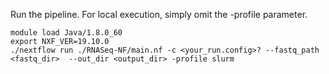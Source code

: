 
Run the pipeline. For local execution, simply omit the -profile parameter.

```
module load Java/1.8.0_60
export NXF_VER=19.10.0
./nextflow run ./RNASeq-NF/main.nf -c <your_run.config>? --fastq_path <fastq_dir>  --out_dir <output_dir> -profile slurm
```
